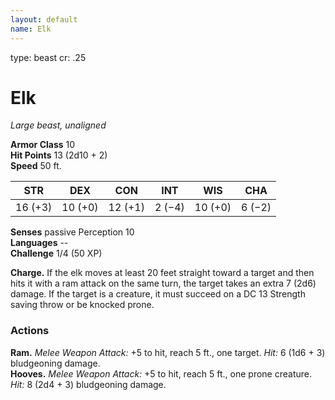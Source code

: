 ```yaml
---
layout: default
name: Elk
---
```

type: beast
cr: .25

# Elk 
_Large beast, unaligned_

**Armor Class** 10    
**Hit Points** 13 (2d10 + 2)    
**Speed** 50 ft. 

| STR     | DEX     | CON     | INT     | WIS     | CHA     |
|---------|---------|---------|---------|---------|---------|
| 16 (+3) | 10 (+0) | 12 (+1) | 2 (−4)  | 10 (+0) | 6 (−2)  |  

**Senses** passive Perception 10    
**Languages** --    
**Challenge** 1/4 (50 XP) 

**Charge.** If the elk moves at least 20 feet straight toward a target and then hits it with a ram attack on the same turn, the target takes an extra 7 (2d6) damage. If the target is a creature, it must succeed on a DC 13 Strength saving throw or be knocked prone. 

### Actions 
**Ram.** _Melee Weapon Attack:_ +5 to hit, reach 5 ft., one target. _Hit:_ 6 (1d6 + 3) bludgeoning damage.    
**Hooves.** _Melee Weapon Attack:_ +5 to hit, reach 5 ft., one prone creature. _Hit:_ 8 (2d4 + 3) bludgeoning damage. 